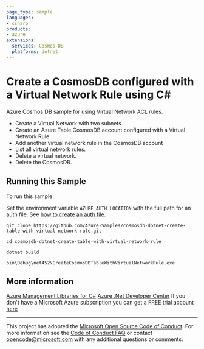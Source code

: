 ```yaml
---
page_type: sample
languages:
- csharp
products:
- azure
extensions:
  services: Cosmos-DB
  platforms: dotnet
---
```


# Create a CosmosDB configured with a Virtual Network Rule using C# #

 Azure Cosmos DB sample for using Virtual Network ACL rules.
  - Create a Virtual Network with two subnets.
  - Create an Azure Table CosmosDB account configured with a Virtual Network Rule
  - Add another virtual network rule in the CosmosDB account
  - List all virtual network rules.
  - Delete a virtual network.
  - Delete the CosmosDB.


## Running this Sample ##

To run this sample:

Set the environment variable `AZURE_AUTH_LOCATION` with the full path for an auth file. See [how to create an auth file](https://github.com/Azure/azure-libraries-for-net/blob/master/AUTH.md).

    git clone https://github.com/Azure-Samples/cosmosdb-dotnet-create-table-with-virtual-network-rule.git

    cd cosmosdb-dotnet-create-table-with-virtual-network-rule

    dotnet build

    bin\Debug\net452\CreateCosmosDBTableWithVirtualNetworkRule.exe

## More information ##

[Azure Management Libraries for C#](https://github.com/Azure/azure-sdk-for-net/tree/Fluent)
[Azure .Net Developer Center](https://azure.microsoft.com/en-us/develop/net/)
If you don't have a Microsoft Azure subscription you can get a FREE trial account [here](http://go.microsoft.com/fwlink/?LinkId=330212)

---

This project has adopted the [Microsoft Open Source Code of Conduct](https://opensource.microsoft.com/codeofconduct/). For more information see the [Code of Conduct FAQ](https://opensource.microsoft.com/codeofconduct/faq/) or contact [opencode@microsoft.com](mailto:opencode@microsoft.com) with any additional questions or comments.
